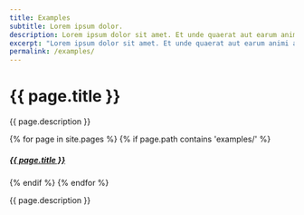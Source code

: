 ```yaml
---
title: Examples
subtitle: Lorem ipsum dolor.
description: Lorem ipsum dolor sit amet. Et unde quaerat aut earum animi aut explicabo saepe qui quibusdam accusamus ut velit asperiores vel natus temporibus. Qui sapiente saepe qui totam saepe est suscipit quia vel error provident cum omnis eius aut galisum rem nulla dolor? Qui internos voluptas est nulla odit est temporibus expedita eos quidem cumque. Ea voluptates eligendi quo rerum libero et molestiae harum vel fugit magni et cupiditate optio At quia consequuntur ut exercitationem laboriosam. Cum blanditiis voluptatibus At amet sunt At quia deleniti id quibusdam neque ut odio placeat.
excerpt: "Lorem ipsum dolor sit amet. Et unde quaerat aut earum animi aut explicabo saepe qui quibusdam accusamus ut velit asperiores vel natus temporibus."
permalink: /examples/
---
```


<h1>{{ page.title }}</h1>
<p class = "text-justify">{{ page.description }}</p>

{% for page in site.pages %}
    {% if page.path contains 'examples/' %}
<h5><a href="{{ page.url }}">{{ page.title }}</a></h5>
    {% endif %}
{% endfor %}
<p class = "text-justify">{{ page.description }}</p>

